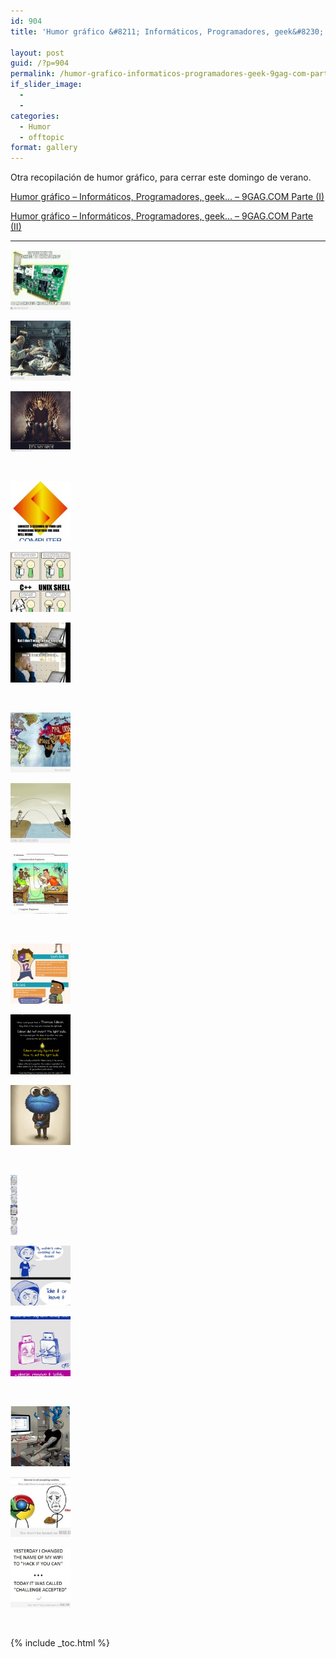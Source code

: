 ```yaml
---
id: 904
title: 'Humor gráfico &#8211; Informáticos, Programadores, geek&#8230; &#8211; 9GAG.COM Parte (III)'

layout: post
guid: /?p=904
permalink: /humor-grafico-informaticos-programadores-geek-9gag-com-parte-iii/
if_slider_image:
  - 
  - 
categories:
  - Humor
  - offtopic
format: gallery
---
```

Otra recopilación de humor gráfico, para cerrar este domingo de verano.

<a href="/programacion/humor-grafico-informaticos-11/" title="Humor gráfico – Informáticos, Programadores, geek… – 9GAG.COM Parte (I)" target="_blank">Humor gráfico – Informáticos, Programadores, geek… – 9GAG.COM Parte (I)</a>

<a href="/humor/humor-grafico-informaticos/" title="Humor gráfico – Informáticos, Programadores, geek… – 9GAG.COM Parte (II)" target="_blank">Humor gráfico – Informáticos, Programadores, geek… – 9GAG.COM Parte (II)</a>

* * *

<div id='gallery-1' class='gallery galleryid-904 gallery-columns-3 gallery-size-thumbnail'>
  <dl class='gallery-item'>
    <dt class='gallery-icon landscape'>
      <a href='https://elbauldelprogramador.com/humor-grafico-informaticos-programadores-geek-9gag-com-parte-iii/292419_10151030364926840_1615042369_n/'><img width="96" height="96" src="/images/2012/08/292419_10151030364926840_1615042369_n1-150x150.jpg" class="attachment-thumbnail" alt="292419_10151030364926840_1615042369_n" /></a>
    </dt>
  </dl>
  
  <dl class='gallery-item'>
    <dt class='gallery-icon landscape'>
      <a href='https://elbauldelprogramador.com/humor-grafico-informaticos-programadores-geek-9gag-com-parte-iii/603552_10150954606546840_960251269_n/'><img width="96" height="96" src="/images/2012/08/603552_10150954606546840_960251269_n1-150x150.jpg" class="attachment-thumbnail" alt="603552_10150954606546840_960251269_n" /></a>
    </dt>
  </dl>
  
  <dl class='gallery-item'>
    <dt class='gallery-icon portrait'>
      <a href='https://elbauldelprogramador.com/humor-grafico-informaticos-programadores-geek-9gag-com-parte-iii/4571221_700b_v1/'><img width="96" height="96" src="/images/2012/08/4571221_700b_v11-150x150.jpg" class="attachment-thumbnail" alt="4571221_700b_v1" /></a>
    </dt>
  </dl>
  
  <br style="clear: both" />
  
  <dl class='gallery-item'>
    <dt class='gallery-icon portrait'>
      <a href='https://elbauldelprogramador.com/humor-grafico-informaticos-programadores-geek-9gag-com-parte-iii/4547129_700b/'><img width="96" height="96" src="/images/2012/08/4547129_700b1-150x150.jpg" class="attachment-thumbnail" alt="4547129_700b" /></a>
    </dt>
  </dl>
  
  <dl class='gallery-item'>
    <dt class='gallery-icon portrait'>
      <a href='https://elbauldelprogramador.com/humor-grafico-informaticos-programadores-geek-9gag-com-parte-iii/avpfizxcaaa3rxp-2/'><img width="96" height="96" src="/images/2012/08/AvpFizXCAAA3RXp1-150x150.jpg" class="attachment-thumbnail" alt="AvpFizXCAAA3RXp" /></a>
    </dt>
  </dl>
  
  <dl class='gallery-item'>
    <dt class='gallery-icon portrait'>
      <a href='https://elbauldelprogramador.com/humor-grafico-informaticos-programadores-geek-9gag-com-parte-iii/ensayos-2/'><img width="96" height="96" src="/images/2012/08/ensayos1-150x150.jpg" class="attachment-thumbnail" alt="ensayos" /></a>
    </dt>
  </dl>
  
  <br style="clear: both" />
  
  <dl class='gallery-item'>
    <dt class='gallery-icon landscape'>
      <a href='https://elbauldelprogramador.com/humor-grafico-informaticos-programadores-geek-9gag-com-parte-iii/2696090_700b/'><img width="96" height="96" src="/images/2012/08/2696090_700b1-150x150.jpg" class="attachment-thumbnail" alt="2696090_700b" /></a>
    </dt>
  </dl>
  
  <dl class='gallery-item'>
    <dt class='gallery-icon landscape'>
      <a href='https://elbauldelprogramador.com/humor-grafico-informaticos-programadores-geek-9gag-com-parte-iii/4183958_460s_v1/'><img width="96" height="96" src="/images/2012/08/4183958_460s_v11-150x150.jpg" class="attachment-thumbnail" alt="4183958_460s_v1" /></a>
    </dt>
  </dl>
  
  <dl class='gallery-item'>
    <dt class='gallery-icon portrait'>
      <a href='https://elbauldelprogramador.com/humor-grafico-informaticos-programadores-geek-9gag-com-parte-iii/4190955_460s-1/'><img width="96" height="96" src="/images/2012/08/4190955_460s-11-150x150.jpg" class="attachment-thumbnail" alt="4190955_460s (1)" /></a>
    </dt>
  </dl>
  
  <br style="clear: both" />
  
  <dl class='gallery-item'>
    <dt class='gallery-icon portrait'>
      <a href='https://elbauldelprogramador.com/humor-grafico-informaticos-programadores-geek-9gag-com-parte-iii/4191750_460s/'><img width="96" height="96" src="/images/2012/08/4191750_460s1-150x150.jpg" class="attachment-thumbnail" alt="4191750_460s" /></a>
    </dt>
  </dl>
  
  <dl class='gallery-item'>
    <dt class='gallery-icon portrait'>
      <a href='https://elbauldelprogramador.com/humor-grafico-informaticos-programadores-geek-9gag-com-parte-iii/homenaje-a-teska/'><img width="96" height="96" src="/images/2012/08/Homenaje-a-Teska1-150x150.jpg" class="attachment-thumbnail" alt="Homenaje a Teska" /></a>
    </dt>
  </dl>
  
  <dl class='gallery-item'>
    <dt class='gallery-icon portrait'>
      <a href='https://elbauldelprogramador.com/humor-grafico-informaticos-programadores-geek-9gag-com-parte-iii/4180523_700b/'><img width="96" height="96" src="/images/2012/08/4180523_700b1-150x150.jpg" class="attachment-thumbnail" alt="4180523_700b" /></a>
    </dt>
  </dl>
  
  <br style="clear: both" />
  
  <dl class='gallery-item'>
    <dt class='gallery-icon portrait'>
      <a href='https://elbauldelprogramador.com/humor-grafico-informaticos-programadores-geek-9gag-com-parte-iii/social-media-doctor/'><img width="11" height="96" src="/images/2012/08/social-media-doctor1.png" class="attachment-thumbnail" alt="social-media-doctor" /></a>
    </dt>
  </dl>
  
  <dl class='gallery-item'>
    <dt class='gallery-icon portrait'>
      <a href='https://elbauldelprogramador.com/humor-grafico-informaticos-programadores-geek-9gag-com-parte-iii/426565_177194745724080_154055244704697_265589_853276143_n/'><img width="96" height="96" src="/images/2012/08/426565_177194745724080_154055244704697_265589_853276143_n1-150x150.jpg" class="attachment-thumbnail" alt="426565_177194745724080_154055244704697_265589_853276143_n" /></a>
    </dt>
  </dl>
  
  <dl class='gallery-item'>
    <dt class='gallery-icon portrait'>
      <a href='https://elbauldelprogramador.com/humor-grafico-informaticos-programadores-geek-9gag-com-parte-iii/383546_222035087906712_154055244704697_367098_390563735_n/'><img width="96" height="96" src="/images/2012/08/383546_222035087906712_154055244704697_367098_390563735_n1-150x150.jpg" class="attachment-thumbnail" alt="383546_222035087906712_154055244704697_367098_390563735_n" /></a>
    </dt>
  </dl>
  
  <br style="clear: both" />
  
  <dl class='gallery-item'>
    <dt class='gallery-icon portrait'>
      <a href='https://elbauldelprogramador.com/humor-grafico-informaticos-programadores-geek-9gag-com-parte-iii/4065307_700b_v2/'><img width="96" height="96" src="/images/2012/08/4065307_700b_v21-150x150.jpg" class="attachment-thumbnail" alt="4065307_700b_v2" /></a>
    </dt>
  </dl>
  
  <dl class='gallery-item'>
    <dt class='gallery-icon landscape'>
      <a href='https://elbauldelprogramador.com/humor-grafico-informaticos-programadores-geek-9gag-com-parte-iii/seems-legit/'><img width="96" height="96" src="/images/2012/08/Seems-legit1-150x150.jpg" class="attachment-thumbnail" alt="Seems legit" /></a>
    </dt>
  </dl>
  
  <dl class='gallery-item'>
    <dt class='gallery-icon landscape'>
      <a href='https://elbauldelprogramador.com/humor-grafico-informaticos-programadores-geek-9gag-com-parte-iii/wifi-names/'><img width="96" height="96" src="/images/2012/08/Wifi-Names1-150x150.jpg" class="attachment-thumbnail" alt="Wifi Names" /></a>
    </dt>
  </dl>
  
  <br style="clear: both" />
</div>



{% include _toc.html %}
